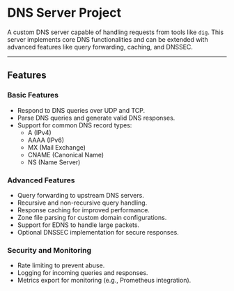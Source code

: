 # DNS Server Project

A custom DNS server capable of handling requests from tools like `dig`. This server implements core DNS functionalities and can be extended with advanced features like query forwarding, caching, and DNSSEC.

---

## Features

### Basic Features
- Respond to DNS queries over UDP and TCP.
- Parse DNS queries and generate valid DNS responses.
- Support for common DNS record types:
  - A (IPv4)
  - AAAA (IPv6)
  - MX (Mail Exchange)
  - CNAME (Canonical Name)
  - NS (Name Server)

### Advanced Features
- Query forwarding to upstream DNS servers.
- Recursive and non-recursive query handling.
- Response caching for improved performance.
- Zone file parsing for custom domain configurations.
- Support for EDNS to handle large packets.
- Optional DNSSEC implementation for secure responses.

### Security and Monitoring
- Rate limiting to prevent abuse.
- Logging for incoming queries and responses.
- Metrics export for monitoring (e.g., Prometheus integration).

